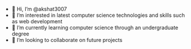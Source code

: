 - 👋 Hi, I’m @akshat3007
- 👀 I’m interested in latest computer science technologies and skills such as web development
- 🌱 I’m currently learning computer science through an undergraduate degree
- 💞️ I’m looking to collaborate on future projects


<!---
akshat3007/akshat3007 is a ✨ special ✨ repository because its `README.md` (this file) appears on your GitHub profile.
You can click the Preview link to take a look at your changes.
--->
